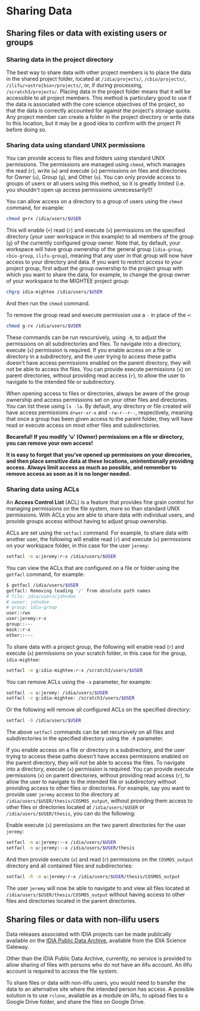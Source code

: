 # Sharing Data

## Sharing files or data with existing users or groups

### Sharing data in the project directory

The best way to share data with other project members is to place the data in the shared project folder, located at `/idia/projects/`, `/cbio/projects/`, `/ilifu/<astro|bio>/projects/`, or, if during processing, `/scratch3/projects/`. Placing data in the project folder means that it will be accessible to all project members. This method is particulary good to use if the data is associated with the core science objectives of the project, so that the data is correctly accounted for against the project's storage quota. Any project member can create a folder in the project directory or write data to this location, but it may be a good idea to confirm with the project PI before doing so.

### Sharing data using standard UNIX permissions

You can provide access to files and folders using standard UNIX permissions. The permissions are managed using `chmod`, which manages the read (`r`), write (`w`) and execute (`x`) permissions on files and directories for Owner (`u`), Group (`g`), and Other (`o`). You can only provide access to groups of users or all users using this method, so it is greatly limited (i.e. you shouldn't open up access permissions unnecessarily!)!

You can allow access on a directory to a group of users using the `chmod` command, for example:
```bash
chmod g+rx /idia/users/$USER
```
This will enable (`+`) read (`r`) and execute (`x`) permissions on the specified directory (your user workspace in this example) to all members of the group (`g`) of the currently configured group owner. Note that, by default, your workspace will have group ownership of the general group (`idia-group`, `cbio-group`, `ilifu-group`), meaning that any user in that group will now have access to your directory and data. If you want to restrict access to your project group, first adjust the group ownership to the project group with which you want to share the data, for example, to change the group owner of your workspace to the MIGHTEE project group:

```bash
chgrp idia-mightee /idia/users/$USER
```
And then run the `chmod` command. 

To remove the group read and execute permission use a `-` in place of the `+`:
```bash
chmod g-rx /idia/users/$USER
```

These commands can be run rescursively, using `-R`, to adjust the permissions on all subdirectories and files. To navigate into a directory, execute (`x`) permission is required. If you enable access on a file or directory in a subdirectory, and the user trying to access these paths doesn't have access permissions enabled on the parent directory, they will not be able to access the files. You can provide execute permissions (`x`) on parent directories, without providing read access (`r`), to allow the user to navigate to the intended file or subdirectory. 

When opening access to files or directories, always be aware of the group ownership and access permissions set on your other files and directories. You can list these using `ls -la`. By default, any directory or file created will have access permissions `drwxr-xr-x` and `-rw-r--r--`, respectively, meaning that once a group has been given access to the parent folder, they will have read or execute access on most other files and subdirectories. 

**Becareful! If you modify 'u' (Owner) permissions on a file or directory, you can remove your own access!**

**It is easy to forget that you've opened up permissions on your direcories, and then place sensitive data at these locations, unintentionally providing access. Always limit access as much as possible, and remember to remove access as soon as it is no longer needed.**

### Sharing data using ACLs

An **Access Control List** (ACL) is a feature that provides fine grain control for managing permissions on the file system, more so than standard UNIX permissions. With ACLs you are able to share data with individual users, and provide groups access without having to adjust group ownership.

ACLs are set using the `setfacl` command. For example, to share data with another user, the following will enable read (`r`) and execute (`x`) permissions on your workspace folder, in this case for the user `jeremy`:
```bash
setfacl -m u:jeremy:r-x /idia/users/$USER
```
You can view the ACLs that are configured on a file or folder using the `getfacl` command, for example:
```bash
$ getfacl /idia/users/$USER
getfacl: Removing leading '/' from absolute path names
# file: idia/users/johndoe
# owner: johndoe
# group: idia-group
user::rwx
user:jeremy:r-x
group::---
mask::r-x
other::---
```
To share data with a project group, the following will enable read (`r`) and execute (`x`) permissions on your scratch folder, in this case for the group, `idia-mightee`:
```bash
setfacl -m g:idia-mightee:r-x /scratch3/users/$USER
```
You can remove ACLs using the `-x` parameter, for example:
```bash
setfacl -x u:jeremy: /idia/users/$USER
setfacl -x g:idia-mightee: /scratch3/users/$USER
```
Or the following will remove all configured ACLs on the specified directory:
```bash
setfacl -b /idia/users/$USER
```
The above `setfacl` commands can be set recursively on all files and subdirectories in the specified directory using the `-R` parameter.

If you enable access on a file or directory in a subdirectory, and the user trying to access these paths doesn't have access permissions enabled on the parent directory, they will not be able to access the files. To navigate into a directory, execute (`x`) permission is required. You can provide execute permissions (`x`) on parent directories, without providing read access (`r`), to allow the user to navigate to the intended file or subdirectory without providing access to other files or directories. For example, say you want to provide user `jeremy` access to the directory at `/idia/users/$USER/thesis/COSMOS_output`, without providing them access to other files or directories located at `/idia/users/$USER` or `/idia/users/$USER/thesis`, you can do the following:

Enable execute (`x`) permissions on the two parent directories for the user `jeremy`:
```bash
setfacl -m u:jeremy:--x /idia/users/$USER
setfacl -m u:jeremy:--x /idia/users/$USER/thesis
```
And then provide execute (`x`) and read (`r`) permissions on the `COSMOS_output` directory and all contained files and subdirectories:
```bash
setfacl -R -m u:jeremy:r-x /idia/users/$USER/thesis/COSMOS_output
```
The user `jeremy` will now be able to navigate to and view all files located at `/idia/users/$USER/thesis/COSMOS_output` without having access to other files and directories located in the parent directories.

## Sharing files or data with non-ilifu users

Data releases associated with IDIA projects can be made publically available on the [IDIA Public Data Archive](https://gateway.idia.ac.za/public_data), available from the IDIA Science Gateway.

Other than the IDIA Public Data Archive, currently, no service is provided to allow sharing of files with persons who do not have an ilifu account. An ilifu account is required to access the file system.

To share files or data with non-ilifu users, you would need to transfer the data to an alternative site where the intended person has access. A possible solution is to use `rclone`, available as a module on ilifu, to upload files to a Google Drive folder, and share the files on Google Drive.
